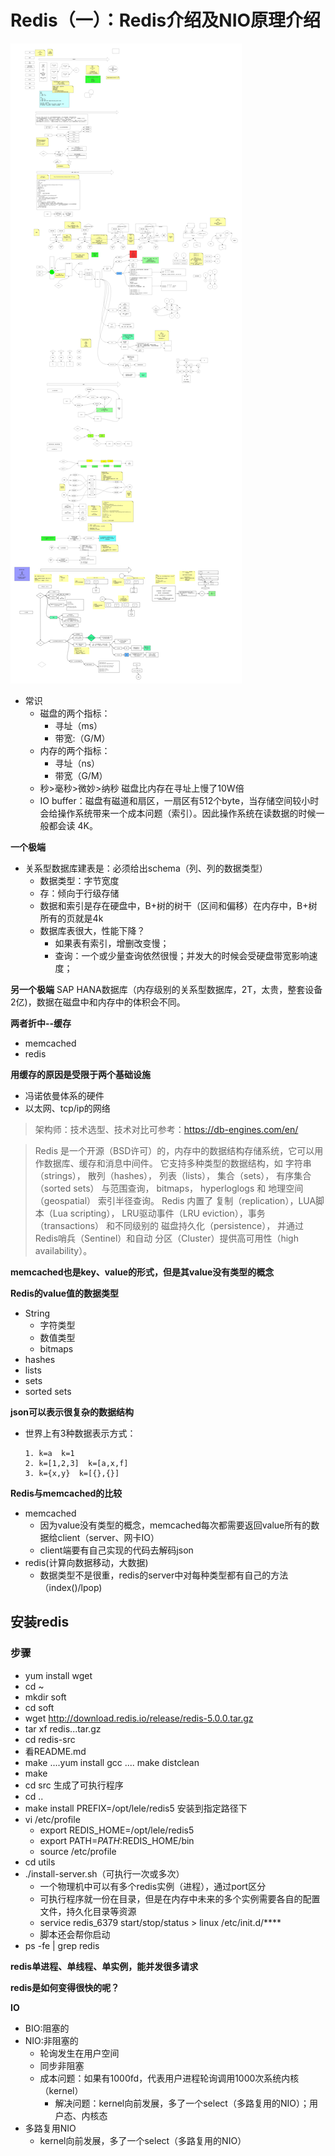 # Redis（一）：Redis介绍及NIO原理介绍

![Redis（一）：Redis前无古人后无来者.jpeg](./pics/Redis（一）：Redis前无古人后无来者.jpeg)

- 常识
  - 磁盘的两个指标：
    - 寻址（ms）
    - 带宽:（G/M）
  - 内存的两个指标：
    - 寻址（ns）
    - 带宽（G/M）
  - 秒>毫秒>微妙>纳秒  磁盘比内存在寻址上慢了10W倍
  - IO buffer：磁盘有磁道和扇区，一扇区有512个byte，当存储空间较小时会给操作系统带来一个成本问题（索引）。因此操作系统在读数据的时候一般都会读 4K。

**一个极端**
- 关系型数据库建表是：必须给出schema（列、列的数据类型）
  - 数据类型：字节宽度
  - 存：倾向于行级存储
  - 数据和索引是存在硬盘中，B+树的树干（区间和偏移）在内存中，B+树所有的页就是4k
  - 数据库表很大，性能下降？
    - 如果表有索引，增删改变慢；
    - 查询：一个或少量查询依然很慢；并发大的时候会受硬盘带宽影响速度；

**另一个极端**
SAP HANA数据库（内存级别的关系型数据库，2T，太贵，整套设备2亿)，数据在磁盘中和内存中的体积会不同。

**两者折中--缓存**
- memcached
- redis

**用缓存的原因是受限于两个基础设施**
- 冯诺依曼体系的硬件
- 以太网、tcp/ip的网络


> 架构师：技术选型、技术对比可参考：https://db-engines.com/en/

> Redis 是一个开源（BSD许可）的，内存中的数据结构存储系统，它可以用作数据库、缓存和消息中间件。 它支持多种类型的数据结构，如 字符串（strings）， 散列（hashes）， 列表（lists）， 集合（sets）， 有序集合（sorted sets） 与范围查询， bitmaps， hyperloglogs 和 地理空间（geospatial） 索引半径查询。 Redis 内置了 复制（replication），LUA脚本（Lua scripting）， LRU驱动事件（LRU eviction），事务（transactions） 和不同级别的 磁盘持久化（persistence）， 并通过 Redis哨兵（Sentinel）和自动 分区（Cluster）提供高可用性（high availability）。

**memcached也是key、value的形式，但是其value没有类型的概念**

**Redis的value值的数据类型**
- String
  - 字符类型
  - 数值类型
  - bitmaps
- hashes
- lists
- sets
- sorted sets

**json可以表示很复杂的数据结构**
- 世界上有3种数据表示方式：

  ```
  1. k=a  k=1
  2. k=[1,2,3]  k=[a,x,f]
  3. k={x,y}  k=[{},{}]
  ```

**Redis与memcached的比较**
- memcached
  - 因为value没有类型的概念，memcached每次都需要返回value所有的数据给client（server、网卡IO）
  - client端要有自己实现的代码去解码json
- redis(计算向数据移动，大数据)
  - 数据类型不是很重，redis的server中对每种类型都有自己的方法（index()/lpop)

## 安装redis

### 步骤
- yum install wget
- cd ~
- mkdir soft
- cd soft
- wget http://download.redis.io/release/redis-5.0.0.tar.gz
- tar xf redis...tar.gz
- cd redis-src
- 看README.md
- make   ....yum install gcc .... make distclean
- make
- cd src  生成了可执行程序
- cd .. 
- make install PREFIX=/opt/lele/redis5   安装到指定路径下
- vi /etc/profile
  - export REDIS_HOME=/opt/lele/redis5
  - export PATH=$PATH:$REDIS_HOME/bin
  - source /etc/profile
- cd utils
- ./install-server.sh（可执行一次或多次）
  - 一个物理机中可以有多个redis实例（进程），通过port区分
  - 可执行程序就一份在目录，但是在内存中未来的多个实例需要各自的配置文件，持久化目录等资源
  - service redis_6379 start/stop/status  >  linux  /etc/init.d/****
  - 脚本还会帮你启动
- ps -fe | grep redis


**redis单进程、单线程、单实例，能并发很多请求**

**redis是如何变得很快的呢？**

**IO**
- BIO:阻塞的
- NIO:非阻塞的
  - 轮询发生在用户空间
  - 同步非阻塞
  - 成本问题：如果有1000fd，代表用户进程轮询调用1000次系统内核（kernel）
    - 解决问题：kernel向前发展，多了一个select（多路复用的NIO）；用户态、内核态
- 多路复用NIO
  - kernel向前发展，多了一个select（多路复用的NIO）